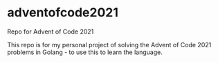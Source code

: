# adventofcode2021
Repo for Advent of Code 2021

This repo is for my personal project of solving the Advent of Code 2021 problems in Golang - to use this to learn the language.
